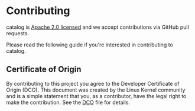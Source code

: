 # Contributing 

catalog is [Apache 2.0 licensed](LICENSE) and we accept contributions via
GitHub pull requests.

Please read the following guide if you're interested in contributing to catalog.

## Certificate of Origin

By contributing to this project you agree to the Developer Certificate of
Origin (DCO). This document was created by the Linux Kernel community and is a
simple statement that you, as a contributor, have the legal right to make the
contribution. See the [DCO](DCO) file for details.